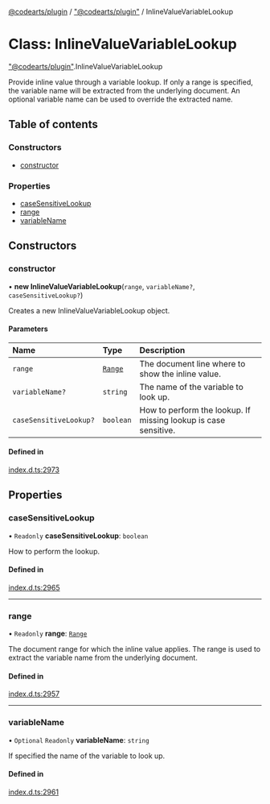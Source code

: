 [@codearts/plugin](../README.md) / ["@codearts/plugin"](../modules/_codearts_plugin_.md) / InlineValueVariableLookup

# Class: InlineValueVariableLookup

["@codearts/plugin"](../modules/_codearts_plugin_.md).InlineValueVariableLookup

Provide inline value through a variable lookup.
If only a range is specified, the variable name will be extracted from the underlying document.
An optional variable name can be used to override the extracted name.

## Table of contents

### Constructors

- [constructor](codearts_plugin_.InlineValueVariableLookup.md#constructor)

### Properties

- [caseSensitiveLookup](codearts_plugin_.InlineValueVariableLookup.md#casesensitivelookup)
- [range](codearts_plugin_.InlineValueVariableLookup.md#range)
- [variableName](codearts_plugin_.InlineValueVariableLookup.md#variablename)

## Constructors

### constructor

• **new InlineValueVariableLookup**(`range`, `variableName?`, `caseSensitiveLookup?`)

Creates a new InlineValueVariableLookup object.

#### Parameters

| Name | Type | Description |
| :------ | :------ | :------ |
| `range` | [`Range`](codearts_plugin_.Range.md) | The document line where to show the inline value. |
| `variableName?` | `string` | The name of the variable to look up. |
| `caseSensitiveLookup?` | `boolean` | How to perform the lookup. If missing lookup is case sensitive. |

#### Defined in

[index.d.ts:2973](https://github.com/shuyaqian/cloudide-plugin-api/blob/3fbdd11/index.d.ts#L2973)

## Properties

### caseSensitiveLookup

• `Readonly` **caseSensitiveLookup**: `boolean`

How to perform the lookup.

#### Defined in

[index.d.ts:2965](https://github.com/shuyaqian/cloudide-plugin-api/blob/3fbdd11/index.d.ts#L2965)

___

### range

• `Readonly` **range**: [`Range`](codearts_plugin_.Range.md)

The document range for which the inline value applies.
The range is used to extract the variable name from the underlying document.

#### Defined in

[index.d.ts:2957](https://github.com/shuyaqian/cloudide-plugin-api/blob/3fbdd11/index.d.ts#L2957)

___

### variableName

• `Optional` `Readonly` **variableName**: `string`

If specified the name of the variable to look up.

#### Defined in

[index.d.ts:2961](https://github.com/shuyaqian/cloudide-plugin-api/blob/3fbdd11/index.d.ts#L2961)
